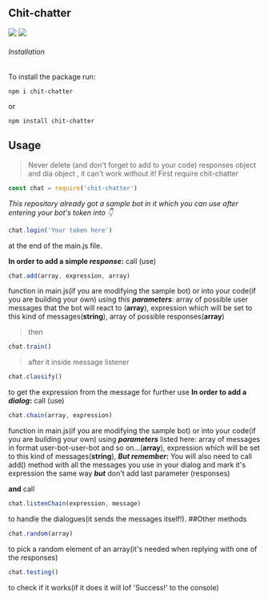 ##  Chit-chatter
[![](https://img.shields.io/github/languages/code-size/badges/shields.svg)](https://github.com/Valentin1503/chit-chatter)
[![](https://img.shields.io/github/license/:user/:repo.svg)](https://github.com/Valentin1503/chit-chatter)
###### Installation
To install the package run:

```
npm i chit-chatter
```
or 
```
npm install chit-chatter
```

## Usage
> Never delete (and don't forget to add to your code) responses object and dia object , it can't work without it!
> First require chit-chatter 
```js
const chat = require('chit-chatter')
```
*This repository already got a sample bot in it which you can use after entering your bot's token into :point_down:*

```JavaScript
chat.login('Your token here')
```
at the end of the main.js file.


**In order to add a simple _response_:** call (use)

```JavaScript
chat.add(array, expression, array)

```
function in main.js(if you are modifying the sample bot)
or into your code(if you are building your own) using this **_parameters_**:
array of possible user messages that the bot will react to (**array**),
expression which will be set to this kind of messages(**string**),
array of possible responses(**array**)

> then

```js
chat.train()
```
> after it inside message listener
```JavaScript
chat.classify()
```
to get the expression from the message for further use
**In order to add a  _dialog_:** call (use)

```JavaScript
chat.chain(array, expression)
```
function in main.js(if you are modifying the sample bot)
or into your code(if you are building your own) using **_parameters_** listed here:
array of messages in format user-bot-user-bot and so on...(**array**),
expression which will be set to this kind of messages(**string**),
**_But_ _remember_:**
You will also need to call add() method with all the messages you use in your dialog and mark it's expression the same way **_but_** don't add last parameter (responses)

**and**
call
```JavaScript
chat.listenChain(expression, message)
```
to handle the dialogues(it sends the messages itself!).
##Other methods

```JavaScript
chat.random(array)
```
to pick a random element of an array(it's needed when replying with one of the responses)

```JavaScript
chat.testing()
```
to check if it works(if it does it will lof 'Success!' to the console)
